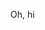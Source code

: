 Oh, hi

<!---
PangranggaCLAMP/PangranggaCLAMP is a ✨ special ✨ repository because its `README.md` (this file) appears on your GitHub profile.
You can click the Preview link to take a look at your changes.
--->
